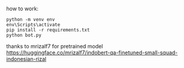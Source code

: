 
how to work:
```
python -m venv env
env\Scripts\activate
pip install -r requirements.txt
python bot.py
```

thanks to mrizalf7 for pretrained model
https://huggingface.co/mrizalf7/indobert-qa-finetuned-small-squad-indonesian-rizal
